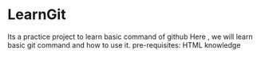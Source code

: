 # LearnGit
Its a practice project to learn basic command of github 
Here , we will learn  basic git command and how to use it.
pre-requisites: HTML knowledge 
